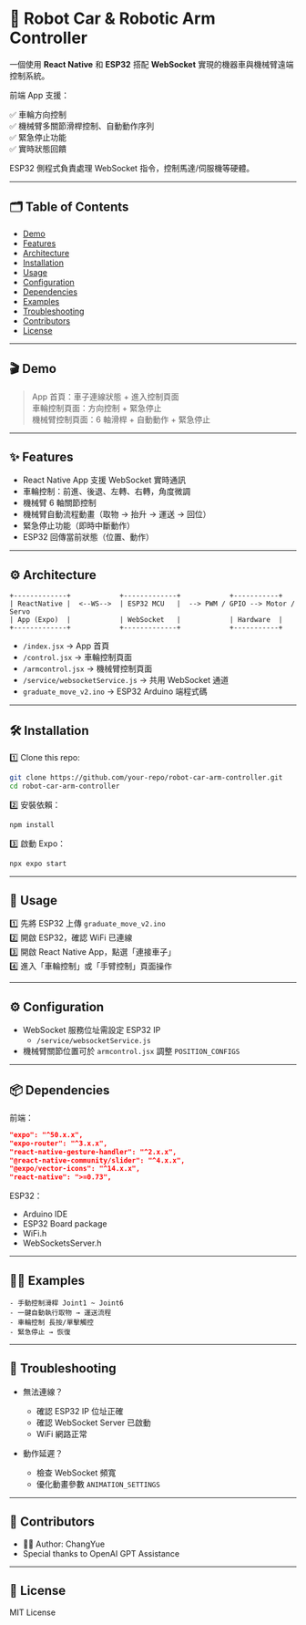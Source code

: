 
# 🚗 Robot Car & Robotic Arm Controller

一個使用 **React Native** 和 **ESP32** 搭配 **WebSocket** 實現的機器車與機械臂遠端控制系統。

前端 App 支援：

✅ 車輪方向控制  
✅ 機械臂多關節滑桿控制、自動動作序列  
✅ 緊急停止功能  
✅ 實時狀態回饋  

ESP32 側程式負責處理 WebSocket 指令，控制馬達/伺服機等硬體。

---

## 🗂️ Table of Contents

- [Demo](#demo)
- [Features](#features)
- [Architecture](#architecture)
- [Installation](#installation)
- [Usage](#usage)
- [Configuration](#configuration)
- [Dependencies](#dependencies)
- [Examples](#examples)
- [Troubleshooting](#troubleshooting)
- [Contributors](#contributors)
- [License](#license)

---

## 🎬 Demo

> App 首頁：車子連線狀態 + 進入控制頁面  
> 車輪控制頁面：方向控制 + 緊急停止  
> 機械臂控制頁面：6 軸滑桿 + 自動動作 + 緊急停止  

---

## ✨ Features

- React Native App 支援 WebSocket 實時通訊
- 車輪控制：前進、後退、左轉、右轉，角度微調
- 機械臂 6 軸關節控制
- 機械臂自動流程動畫（取物 → 抬升 → 運送 → 回位）
- 緊急停止功能（即時中斷動作）
- ESP32 回傳當前狀態（位置、動作）

---

## ⚙️ Architecture

```
+-------------+            +-------------+            +-----------+
| ReactNative |  <--WS-->  | ESP32 MCU   |  --> PWM / GPIO --> Motor / Servo
| App (Expo)  |            | WebSocket   |            | Hardware  |
+-------------+            +-------------+            +-----------+
```

- `/index.jsx` → App 首頁
- `/control.jsx` → 車輪控制頁面
- `/armcontrol.jsx` → 機械臂控制頁面
- `/service/websocketService.js` → 共用 WebSocket 通道
- `graduate_move_v2.ino` → ESP32 Arduino 端程式碼

---

## 🛠️ Installation

1️⃣ Clone this repo:

```bash
git clone https://github.com/your-repo/robot-car-arm-controller.git
cd robot-car-arm-controller
```

2️⃣ 安裝依賴：

```bash
npm install
```

3️⃣ 啟動 Expo：

```bash
npx expo start
```

---

## 🚀 Usage

1️⃣ 先將 ESP32 上傳 `graduate_move_v2.ino`  
2️⃣ 開啟 ESP32，確認 WiFi 已連線  
3️⃣ 開啟 React Native App，點選「連接車子」  
4️⃣ 進入「車輪控制」或「手臂控制」頁面操作

---

## ⚙️ Configuration

- WebSocket 服務位址需設定 ESP32 IP
  - `/service/websocketService.js`
- 機械臂關節位置可於 `armcontrol.jsx` 調整 `POSITION_CONFIGS`

---

## 📦 Dependencies

前端：

```json
"expo": "^50.x.x",
"expo-router": "^3.x.x",
"react-native-gesture-handler": "^2.x.x",
"@react-native-community/slider": "^4.x.x",
"@expo/vector-icons": "^14.x.x",
"react-native": ">=0.73",
```

ESP32：

- Arduino IDE
- ESP32 Board package
- WiFi.h
- WebSocketsServer.h

---

## 🧑‍🏫 Examples

```text
- 手動控制滑桿 Joint1 ~ Joint6
- 一鍵自動執行取物 → 運送流程
- 車輪控制 長按/單擊觸控
- 緊急停止 → 恢復
```

---

## 🐞 Troubleshooting

- 無法連線？
  - 確認 ESP32 IP 位址正確
  - 確認 WebSocket Server 已啟動
  - WiFi 網路正常

- 動作延遲？
  - 檢查 WebSocket 頻寬
  - 優化動畫參數 `ANIMATION_SETTINGS`

---

## 👥 Contributors

- 🧑‍💻 Author: ChangYue
- Special thanks to OpenAI GPT Assistance

---

## 📜 License

MIT License

